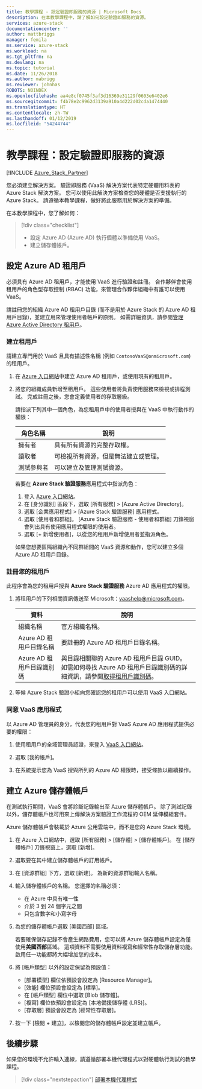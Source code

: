 ```yaml
---
title: 教學課程 - 設定驗證即服務的資源 | Microsoft Docs
description: 在本教學課程中，請了解如何設定驗證即服務的資源。
services: azure-stack
documentationcenter: ''
author: mattbriggs
manager: femila
ms.service: azure-stack
ms.workload: na
ms.tgt_pltfrm: na
ms.devlang: na
ms.topic: tutorial
ms.date: 11/26/2018
ms.author: mabrigg
ms.reviewer: johnhas
ROBOTS: NOINDEX
ms.openlocfilehash: aa4e8cf0745f3af3d16369e31129f0603e6402e6
ms.sourcegitcommit: f4b78e2c9962d3139a910a4d222d02cda1474440
ms.translationtype: HT
ms.contentlocale: zh-TW
ms.lasthandoff: 01/12/2019
ms.locfileid: "54244744"
---
```

# <a name="tutorial-set-up-resources-for-validation-as-a-service"></a>教學課程：設定驗證即服務的資源

[!INCLUDE [Azure_Stack_Partner](./includes/azure-stack-partner-appliesto.md)]

您必須建立解決方案。 驗證即服務 (VaaS) 解決方案代表特定硬體用料表的 Azure Stack 解決方案。 您可以使用此解決方案檢查您的硬體是否支援執行的 Azure Stack。 請遵循本教學課程，做好將此服務用於解決方案的準備。

在本教學課程中，您了解如何：

> [!div class="checklist"]
> * 設定 Azure AD (Azure AD) 執行個體以準備使用 VaaS。
> * 建立儲存體帳戶。

## <a name="configure-an-azure-ad-tenant"></a>設定 Azure AD 租用戶

必須具有 Azure AD 租用戶，才能使用 VaaS 進行驗證和註冊。 合作夥伴會使用租用戶的角色型存取控制 (RBAC) 功能，來管理合作夥伴組織中有誰可以使用 VaaS。

請註冊您的組織 Azure AD 租用戶目錄 (而不是用於 Azure Stack 的 Azure AD 租用戶目錄)，並建立用來管理使用者帳戶的原則。 如需詳細資訊，請參閱[管理 Azure Active Directory 租用戶](https://docs.microsoft.com/azure/active-directory/active-directory-administer)。

### <a name="create-a-tenant"></a>建立租用戶

請建立專門用於 VaaS 且具有描述性名稱 (例如 `ContosoVaaS@onmicrosoft.com`) 的租用戶。

1. 在 [Azure 入口網站](https://portal.azure.com)中建立 Azure AD 租用戶，或使用現有的租用戶。 <!-- For instructions on creating new Azure AD tenants, see [Get started with Azure AD](https://docs.microsoft.com/azure/active-directory/get-started-azure-ad). -->

2. 將您的組織成員新增至租用戶。 這些使用者將負責使用服務來檢視或排程測試。 完成註冊之後，您會定義使用者的存取層級。
 
    請指派下列其中一個角色，為您租用戶中的使用者授與在 VaaS 中執行動作的權限：

    | 角色名稱 | 說明 |
    |---------------------|------------------------------------------|
    | 擁有者 | 具有所有資源的完整存取權。 |
    | 讀取者 | 可檢視所有資源，但是無法建立或管理。 |
    | 測試參與者 | 可以建立及管理測試資源。 |

    若要在 **Azure Stack 驗證服務**應用程式中指派角色：

    1. 登入 [Azure 入口網站](https://portal.azure.com)。
    2. 在 [身分識別] 區段下，選取 [所有服務] > [Azure Active Directory]。
    3. 選取 [企業應用程式] > [Azure Stack 驗證服務] 應用程式。
    4. 選取 [使用者和群組]。 [Azure Stack 驗證服務 - 使用者和群組] 刀鋒視窗會列出具有使用應用程式權限的使用者。
    5. 選取 [+ 新增使用者]，以從您的租用戶新增使用者並指派角色。
   
    如果您想要區隔組織內不同群組間的 VaaS 資源和動作，您可以建立多個 Azure AD 租用戶目錄。

### <a name="register-your-tenant"></a>註冊您的租用戶

此程序會為您的租用戶授與 **Azure Stack 驗證服務** Azure AD 應用程式的權限。

1. 將租用戶的下列相關資訊傳送至 Microsoft：[vaashelp@microsoft.com](mailto:vaashelp@microsoft.com)。

    | 資料 | 說明 |
    |--------------------------------|---------------------------------------------------------------------------------------------|
    | 組織名稱 | 官方組織名稱。 |
    | Azure AD 租用戶目錄名稱 | 要註冊的 Azure AD 租用戶目錄名稱。 |
    | Azure AD 租用戶目錄識別碼 | 與目錄相關聯的 Azure AD 租用戶目錄 GUID。 如需如何尋找 Azure AD 租用戶目錄識別碼的詳細資訊，請參閱[取得租用戶識別碼](https://docs.microsoft.com/azure/azure-resource-manager/resource-group-create-service-principal-portal#get-tenant-id)。 |

2. 等候 Azure Stack 驗證小組向您確認您的租用戶可以使用 VaaS 入口網站。

### <a name="consent-to-the-vaas-application"></a>同意 VaaS 應用程式

以 Azure AD 管理員的身分，代表您的租用戶對 VaaS Azure AD 應用程式提供必要的權限：

1. 使用租用戶的全域管理員認證，來登入 [VaaS 入口網站](https://azurestackvalidation.com/)。 

2. 選取 [我的帳戶]。

3. 在系統提示您為 VaaS 授與所列的 Azure AD 權限時，接受條款以繼續操作。

## <a name="create-an-azure-storage-account"></a>建立 Azure 儲存體帳戶

在測試執行期間，VaaS 會將診斷記錄輸出至 Azure 儲存體帳戶。 除了測試記錄以外，儲存體帳戶也可用來上傳解決方案驗證工作流程的 OEM 延伸模組套件。

Azure 儲存體帳戶會裝載於 Azure 公用雲端中，而不是您的 Azure Stack 環境。

1. 在 Azure 入口網站中，選取 [所有服務] > [儲存體] > [儲存體帳戶]。 在 [儲存體帳戶] 刀鋒視窗上，選取 [新增]。

2. 選取要在其中建立儲存體帳戶的訂用帳戶。

3. 在 [資源群組] 下方，選取 [新建]。 為新的資源群組輸入名稱。

4. 輸入儲存體帳戶的名稱。 您選擇的名稱必須：
    - 在 Azure 中具有唯一性
    - 介於 3 到 24 個字元之間
    - 只包含數字和小寫字母

5. 為您的儲存體帳戶選取 [美國西部] 區域。

    若要確保儲存記錄不會產生網路費用，您可以將 Azure 儲存體帳戶設定為僅使用**美國西部**區域。 這項資料不需要使用資料複寫和經常性存取儲存層功能。 啟用任一功能都將大幅增加您的成本。

6. 將 [帳戶類型] 以外的設定保留為預設值：

    - [部署模型] 欄位依預設會設定為 [Resource Manager]。
    - [效能] 欄位預設會設定為 [標準]。
    - 在 [帳戶類型] 欄位中選取 [Blob 儲存體]。
    - [複寫] 欄位依預設會設定為 [本地備援儲存體 (LRS)]。
    - [存取層] 預設會設定為 [經常性存取層]。

7. 按一下 [檢閱 + 建立]，以檢閱您的儲存體帳戶設定並建立帳戶。

## <a name="next-steps"></a>後續步驟

如果您的環境不允許輸入連線，請遵循部署本機代理程式以對硬體執行測試的教學課程。

> [!div class="nextstepaction"]
> [部署本機代理程式](azure-stack-vaas-local-agent.md)
